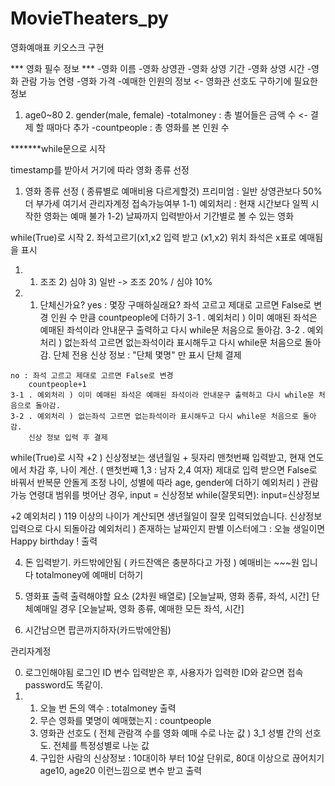 # MovieTheaters_py
영화예매표 키오스크 구현

*** 영화 필수 정보 ***
-영화 이름
-영화 상영관
-영화 상영 기간
-영화 상영 시간
-영화 관람 가능 연령
-영화 가격
-예매한 인원의 정보 <- 영화관 선호도 구하기에 필요한 정보
  1. age0~80 2. gender(male, female)
-totalmoney : 총 벌어들은 금액 수 <- 결제 할 때마다 추가
-countpeople : 총 영화를 본 인원 수 


*******while문으로 시작

timestamp를 받아서 거기에 따라 영화 종류 선정


1. 영화 종류 선정 ( 종류별로 예매비용 다르게할것)
프리미엄 : 일반 상영관보다 50% 더 부가세
여기서 관리자계정 접속가능여부
1-1) 예외처리 : 현재 시간보다 일찍 시작한 영화는 예매 불가 
1-2) 날짜까지 입력받아서 기간별로 볼 수 있는 영화


while(True)로 시작
2. 좌석고르기(x1,x2 입력 받고 (x1,x2) 위치 좌석은 x표로 예매됨을 표시
  1. 1) 조조 2) 심야 3) 일반 -> 조조 20% / 심야 10%
  2. 1) 단체신가요?
	yes : 몇장 구매하실래요?
		좌석 고르고 제대로 고르면 False로 변경
		인원 수 만큼 countpeople에 더하기
	3-1 . 예외처리 ) 이미 예매된 좌석은 예매된 좌석이라 안내문구 출력하고 다시 while문 처음으로 돌아감.
	3-2 . 예외처리 ) 없는좌석 고르면 없는좌석이라 표시해두고 다시 while문 처음으로 돌아감.
			단체 전용 신상 정보 : "단체 몇명" 만 표시
			단체 결제
		
	no : 좌석 고르고 제대로 고르면 False로 변경
		countpeople+1
	3-1 . 예외처리 ) 이미 예매된 좌석은 예매된 좌석이라 안내문구 출력하고 다시 while문 처음으로 돌아감.
	3-2 . 예외처리 ) 없는좌석 고르면 없는좌석이라 표시해두고 다시 while문 처음으로 돌아감.
		신상 정보 입력 후 결제

while(True)로 시작
 +2 ) 신상정보는 생년월일 + 뒷자리 맨첫번째 입력받고, 현재 연도에서 차감 후, 나이 계산. ( 맨첫번째 1,3 : 남자 2,4 여자)
제대로 입력 받으면 False로 바꿔서 반복문 안돌게 조정
나이, 성별에 따라 age, gender에 더하기
	예외처리 ) 관람 가능 연령대 범위를 벗어난 경우, 
	input = 신상정보
	while(잘못되면):
	input=신상정보


 +2 예외처리 ) 119 이상의 나이가 계산되면 
	생년월일이 잘못 입력되었습니다.
		신상정보 입력으로 다시 되돌아감
     예외처리 ) 존재하는 날짜인지 판별
이스터에그 : 오늘 생일이면  Happy birthday ! 출력

4. 돈 입력받기. 카드밖에안됨 ( 카드잔액은 충분하다고 가정 )
예매비는 ~~~원 입니다
totalmoney에 예매비 더하기

5. 영화표 출력
출력해야할 요소 (2차원 배열로)
[오늘날짜, 영화 종류, 좌석, 시간]
단체예매일 경우
[오늘날짜, 영화 종류, 예매한 모든 좌석, 시간]

6. 시간남으면 팝콘까지하자(카드밖에안됨)

관리자계정

0) 로그인해야됨
	로그인 ID 변수 입력받은 후, 사용자가 입력한 ID와 같으면 접속
	password도 똑같이.
1) 1. 오늘 번 돈의 액수 : totalmoney 출력
   2. 무슨 영화를 몇명이 예매했는지 : countpeople 
   3. 영화관 선호도 ( 전체 관람객 수를 영화 예매 수로 나눈 값 )
   3_1 성별 간의 선호도. 전체를 특정성별로 나눈 값
   4. 구입한 사람의 신상정보 : 10대이하 부터 10살 단위로, 80대 이상으로 끊어치기
	age10, age20 이런느낌으로 변수 받고 출력
   
